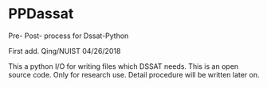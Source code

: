 # PPDassat
Pre- Post- process for Dssat-Python

First add.
Qing/NUIST 04/26/2018

This a python I/O for writing files which DSSAT needs.
This is an open source code.
Only for research use.
Detail procedure will be written later on.


